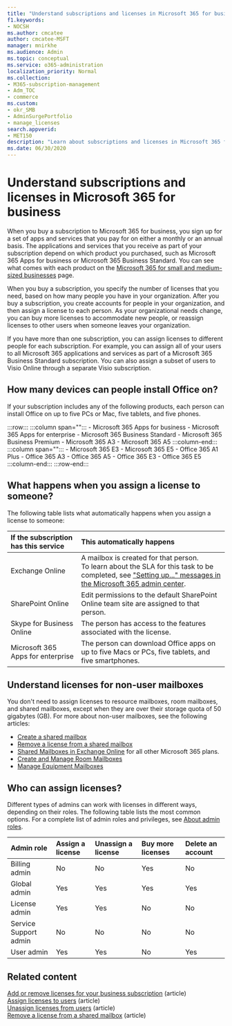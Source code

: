 ```yaml
---
title: "Understand subscriptions and licenses in Microsoft 365 for business"
f1.keywords:
- NOCSH
ms.author: cmcatee
author: cmcatee-MSFT
manager: mnirkhe
ms.audience: Admin
ms.topic: conceptual
ms.service: o365-administration
localization_priority: Normal
ms.collection: 
- M365-subscription-management
- Adm_TOC
- commerce
ms.custom: 
- okr_SMB
- AdminSurgePortfolio
- manage_licenses
search.appverid:
- MET150
description: "Learn about subscriptions and licenses in Microsoft 365 for business."
ms.date: 06/30/2020
---
```

 
# Understand subscriptions and licenses in Microsoft 365 for business

When you buy a subscription to Microsoft 365 for business, you sign up
for a set of apps and services that you pay for on either a monthly or
an annual basis. The applications and services that you receive as part
of your subscription depend on which product you purchased, such as
Microsoft 365 Apps for business or Microsoft 365 Business Standard. You
can see what comes with each product on the [Microsoft 365 for small and medium-sized businesses](https://products.office.com/compare-all-microsoft-office-products?&activetab=tab:primaryr1) page.

When you buy a subscription, you specify the number of licenses that you
need, based on how many people you have in your organization. After you
buy a subscription, you create accounts for people in your organization,
and then assign a license to each person. As your organizational needs
change, you can buy more licenses to accommodate new people, or reassign
licenses to other users when someone leaves your organization.

If you have more than one subscription, you can assign licenses to
different people for each subscription. For example, you can assign all of your users to all Microsoft 365 applications and services as part
of a Microsoft 365 Business Standard subscription. You can also assign  a subset of users to Visio Online through a separate Visio subscription.

## How many devices can people install Office on?

If your subscription includes any of the following products, each person can install Office on up to five PCs or Mac, five tablets, and five phones.

:::row:::
   :::column span="":::
        - Microsoft 365 Apps for business
        - Microsoft 365 Apps for enterprise
        - Microsoft 365 Business Standard
        - Microsoft 365 Business Premium
        - Microsoft 365 A3
        - Microsoft 365 A5
   :::column-end:::
   :::column span="":::
        - Microsoft 365 E3
        - Microsoft 365 E5
        - Office 365 A1 Plus
        - Office 365 A3
        - Office 365 A5
        - Office 365 E3
        - Office 365 E5
   :::column-end:::
:::row-end:::

## What happens when you assign a license to someone?

The following table lists what automatically happens when you assign a license to someone:
  
|**If the subscription has this service**|**This automatically happens**|
|:-----|:-----|
|Exchange Online  <br/> |A mailbox is created for that person. <br/> To learn about the SLA for this task to be completed, see ["Setting up..." messages in the Microsoft 365 admin center](https://support.microsoft.com/help/2635238/setting-up-messages-in-the-office-365-admin-center). |
|SharePoint Online  <br/> |Edit permissions to the default SharePoint Online team site are assigned to that person.  <br/> |
|Skype for Business Online  <br/> |The person has access to the features associated with the license.  <br/> |
|Microsoft 365 Apps for enterprise  <br/> |The person can download Office apps on up to five Macs or PCs, five tablets, and five smartphones.  <br/> |

## Understand licenses for non-user mailboxes

You don't need to assign licenses to resource mailboxes, room mailboxes, and shared mailboxes, except when they are over their storage quota of 50 gigabytes (GB). For more about non-user mailboxes, see the following articles:
  
- [Create a shared mailbox](../../admin/email/create-a-shared-mailbox.md)
- [Remove a license from a shared mailbox](../../admin/email/remove-license-from-shared-mailbox.md)
- [Shared Mailboxes in Exchange Online](https://docs.microsoft.com/exchange/collaboration-exo/shared-mailboxes) for all other Microsoft 365 plans.
- [Create and Manage Room Mailboxes](https://docs.microsoft.com/exchange/recipients-in-exchange-online/manage-room-mailboxes)
- [Manage Equipment Mailboxes](https://docs.microsoft.com/exchange/recipients-in-exchange-online/manage-equipment-mailboxes)

## Who can assign licenses?

Different types of admins can work with licenses in different ways, depending on their roles. The following table lists the most common options. For a complete list of admin roles and privileges, see [About admin roles](../../admin/add-users/about-admin-roles.md).
  
|**Admin role**|**Assign a license**|**Unassign a license**|**Buy more licenses**|**Delete an account**|
|:-----|:-----|:-----|:-----|:-----|
|Billing admin  <br/> |No  <br/> |No  <br/> |Yes  <br/> |No  <br/> |
|Global admin  <br/> |Yes  <br/> |Yes  <br/> |Yes  <br/> |Yes  <br/> |
|License admin <br/> |Yes <br/>|Yes <br/> |No <br/> |No <br/> |
|Service Support admin  <br/> |No  <br/> |No  <br/> |No  <br/> |No  <br/> |
|User admin  <br/> |Yes  <br/> |Yes  <br/> |No  <br/> |Yes  <br/> |

## Related content

[Add or remove licenses for your business subscription](buy-licenses.md) (article)\
[Assign licenses to users](../../admin/manage/assign-licenses-to-users.md) (article)\
[Unassign licenses from users](../../admin/manage/remove-licenses-from-users.md) (article)\
[Remove a license from a shared mailbox](../../admin/email/remove-license-from-shared-mailbox.md) (article)